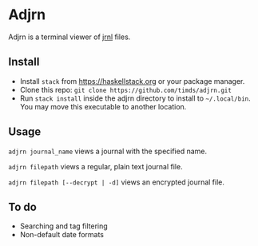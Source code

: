 # Adjrn

Adjrn is a terminal viewer of [jrnl](http://maebert.github.io/jrnl/) files.

## Install

- Install `stack` from https://haskellstack.org or your package manager.
- Clone this repo: `git clone https://github.com/timds/adjrn.git`
- Run `stack install` inside the adjrn directory to install to `~/.local/bin`. 
  You may move this executable to another location.

## Usage

`adjrn journal_name` views a journal with the specified name.

`adjrn filepath` views a regular, plain text journal file.

`adjrn filepath [--decrypt | -d]` views an encrypted journal file.

## To do

* Searching and tag filtering
* Non-default date formats
